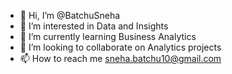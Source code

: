 - 👋 Hi, I’m @BatchuSneha
- 👀 I’m interested in Data and Insights
- 🌱 I’m currently learning Business Analytics
- 💞️ I’m looking to collaborate on Analytics projects
- 📫 How to reach me sneha.batchu10@gmail.com

<!---
SnehaBatchu10/SnehaBatchu10 is a ✨ special ✨ repository because its `README.md` (this file) appears on your GitHub profile.
You can click the Preview link to take a look at your changes.
--->
